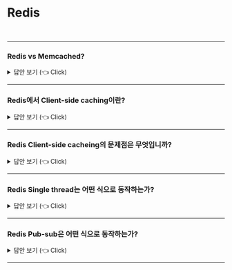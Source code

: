 # Redis
<br>

-----------------------

### Redis vs Memcached?

<details>
   <summary> 답안 보기 (👈 Click)</summary>
<br />
 
   1. Redis
  - Redis는 캐시 솔루션 + 저장소입니다. <br>
  - Redis는 Key-value, List, Hash, Set, Sorted Set과 같은 다양한 자료구조를 지원합니다. <br>
  - Redis는 싱글 스레드로 동작합니다. <br>
  - Redis는 트랜잭션, 스냅샷, Replication, Pub/sub, Lua Scripting과 같은 기능을 지원합니다. <br>
   
   2. Memcached 
  - Memcached는 캐시 솔루션입니다.
  - Memcached는 Key-value 자료구조를 지원합니다.
  - Memcached는 멀티 스레드로 동작합니다. 
</details>

-----------------------

### Redis에서 Client-side caching이란?

<details>
   <summary> 답안 보기 (👈 Click)</summary>
<br />
 [참고: https://redis.io/docs/manual/client-side-caching/]

- 클라이언트 측 캐싱은 고성능 서비스를 만드는데 사용되는 기술입니다
  데이터베이스 노드와 비교하여 일반적으로 별개의 컴퓨터인 서버인 애플리케이션 서버에서
  사용 가능한 메모리를 활용하여 데이터베이스 정보의 일부 하위 집합을 애플리케이션 측에 직접 저장합니다.

  일반적으로 데이터가 필요한 경우 애플리케이션 서버는 다음 다이어그램과 같이 이러한 정보에 대해 데이터베이스에 요청합니다.
  +-------------+                                +----------+
|             | ------- GET user:1234 -------> |          |
| Application |                                | Database |
|             | <---- username = Alice ------- |          |
+-------------+                                +----------+
   클라이언트 측 캐싱이 사용되면 애플리케이션은 인기 있는 쿼리의 응답을 애플리케이션 메모리 내부에
   직접 저장하므로 나중에 데이터베이스에 다시 접속하지 않고도 이러한 응답을 재사용할 수 있습니다.
   +-------------+                                +----------+
|             |                                |          |
| Application |       ( No chat needed )       | Database |
|             |                                |          |
+-------------+                                +----------+
| Local cache |
|             |
| user:1234 = |
| username    |
| Alice       |
+-------------+
  - 로컬 캐시에 사용되는 애플리케이션 메모리는 그다지 크지 않을 수 있지만,
    로컬 컴퓨터 메모리에 액세스하는데 필요한 시간은 데이터베이스와 같은
    네트워크 서비스에 액세스하는 것과 비교할 때 훨씬 적습니다.
    동일한 작은 비율의 데이터가 자주 액세스되기 때문에 이 패턴은 애플리케이션이 데이터를
    가져오는 대기 시간과 동시에 데이터베이스 측의 로드를 크게 줄일 수 있습니다.

  - 또한, 항목이 매우 드물게 변경되는 많은 데이터 세트가 있습니다.
    예를 들어, 소셜 네트워크의 대부분의 사용자 게시물은 변경할 수 없거나
    사용자가 거의 편집하지 않습니다 .
    여기에 일반적으로 소수의 게시물이 매우 인기가 있다는 사실을 추가하면
    소수의 사용자가 팔로워가 많거나 최근 게시물의 가시성이 훨씬 높기 때문에
    이러한 패턴이 나타날 수 있는 이유는 분명합니다. 

  - 일반적으로 클라이언트 쪽 캐싱의 두 가지 주요 이점은 다음과 같습니다.
  (1) 매우 짧은 대기 시간으로 데이터를 사용할 수 있습니다
  (2) 데이터베이스 시스템은 더 적은 쿼리를 수신하므로, 더 적은 수의 노드로 동일한 데이터 세트를 제공할 수 있습니다. 
</details>

-----------------------

### Redis Client-side cacheing의 문제점은 무엇입니까?

<details>
   <summary> 답안 보기 (👈 Click)</summary>
<br />
[참고: https://redis.io/docs/manual/client-side-caching/] 
+  
</details>

-----------------------


### Redis Single thread는 어떤 식으로 동작하는가?

<details>
   <summary> 답안 보기 (👈 Click)</summary>
<br />

+  
</details>

-----------------------


### Redis Pub-sub은 어떤 식으로 동작하는가?

<details>
   <summary> 답안 보기 (👈 Click)</summary>
<br />

+ Pub-sub 패턴이란, Publisher들이 특정한 subscriber를 고려하지 않고 메시지를 생성한 후, <br>
  Publish된 메시지들이 channel로 분류된 후, <br>
  Subscribers는 자신이 관심 있는 channel에 있는 메시지만 받아보는 방식을 의미합니다.<br>
   
  이러한 Publisher와 Subscriber의 디커플링으로 인해 갖게 되는 Pub-sub 패턴의 장점은<br>
  높은 확장성과 다이내믹한 네트워크 토폴로지를 가능하게 한다는 점입니다.  
</details>

-----------------------

